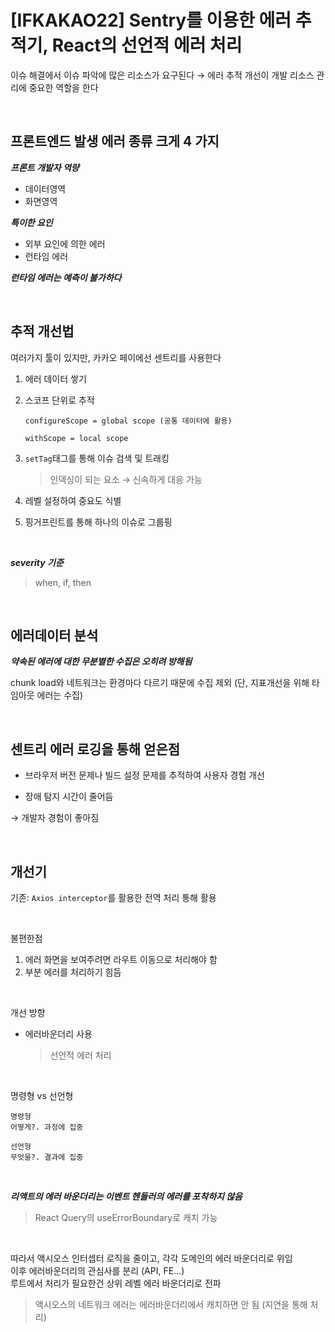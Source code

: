 # [IFKAKAO22] Sentry를 이용한 에러 추적기, React의 선언적 에러 처리

이슈 해결에서 이슈 파악에 많은 리소스가 요구된다 &rarr; 에러 추적 개선이 개발 리소스 관리에 중요한 역할을 한다

<br>

## 프론트엔드 발생 에러 종류 크게 4 가지

**_프론트 개발자 역량_**

- 데이터영역
- 화면영역

**_특이한 요인_**

- 외부 요인에 의한 에러
- 런타임 에러

**_런타임 에러는 예측이 불가하다_**

<br>

## 추적 개선법

여러가지 툴이 있지만, 카카오 페이에선 센트리를 사용한다

1. 에러 데이터 쌓기
2. 스코프 단위로 추적

   ```
   configureScope = global scope (공통 데이터에 활용)

   withScope = local scope
   ```

3. `setTag`태그를 통해 이슈 검색 및 트래킹

   > 인덱싱이 되는 요소 &rarr; 신속하게 대응 가능

4. 레벨 설정하여 중요도 식별

5. 핑거프린트를 통해 하나의 이슈로 그룹핑

<br>

**_severity 기준_**

> when, if, then

<br>

## 에러데이터 분석

**_약속된 에러에 대한 무분별한 수집은 오히려 방해됨_**<br>

chunk load와 네트워크는 환경마다 다르기 때문에 수집 제외 (단, 지표개선을 위해 타임아웃 에러는 수집)

<br>

## 센트리 에러 로깅을 통해 얻은점

- 브라우저 버전 문제나 빌드 설정 문제를 추적하여 사용자 경험 개선

- 장애 탐지 시간이 줄어듬

&rarr; 개발자 경험이 좋아짐

<br>

## 개선기

기존: `Axios interceptor`를 활용한 전역 처리 통해 활용

<br>

불편한점

1. 에러 화면을 보여주려면 라우트 이동으로 처리해야 함
2. 부분 에러를 처리하기 힘듬

<br>

개선 방향

- 에러바운더리 사용
  > 선언적 에러 처리

<br>

명령형 vs 선언형

```
명령형
어떻게?. 과정에 집중

선언형
무엇을?. 결과에 집중
```

<br>

**_리액트의 에러 바운더리는 이벤트 헨들러의 에러를 포착하지 않음_**

> React Query의 useErrorBoundary로 캐치 가능

<br>

따라서 액시오스 인터셉터 로직을 줄이고, 각각 도메인의 에러 바운더리로 위임
<br>
이후 에러바운더리의 관심사를 분리 (API, FE...)
<br>
루트에서 처리가 필요한건 상위 레벨 에러 바운더리로 전파

> 액시오스의 네트워크 에러는 에러바운더리에서 캐치하면 안 됨 (지연을 통해 처리)
